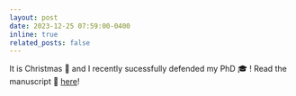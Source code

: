 ```yaml
---
layout: post
date: 2023-12-25 07:59:00-0400
inline: true
related_posts: false
---
```


It is Christmas :christmas_tree: and I recently sucessfully defended my PhD :mortar_board: ! Read the manuscript :book: <a href="https://hal.science/tel-04501905v2/document">here</a>!
